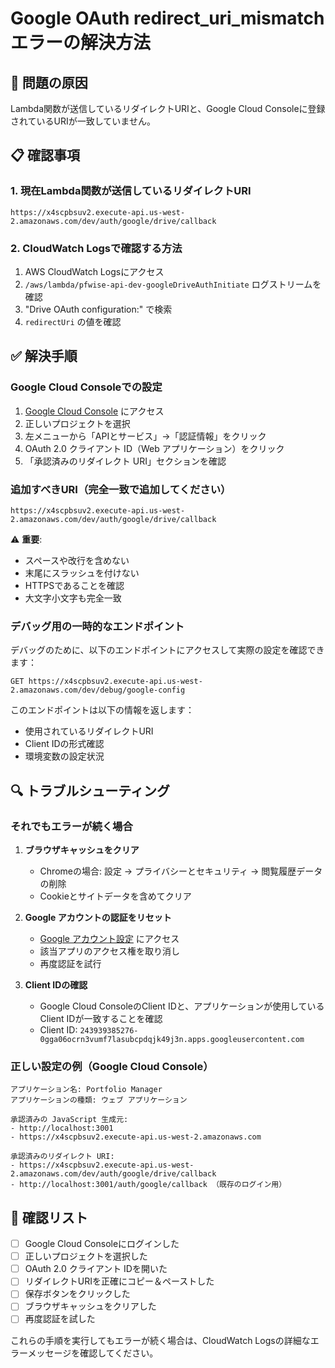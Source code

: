 # Google OAuth redirect_uri_mismatch エラーの解決方法

## 🚨 問題の原因
Lambda関数が送信しているリダイレクトURIと、Google Cloud Consoleに登録されているURIが一致していません。

## 📋 確認事項

### 1. 現在Lambda関数が送信しているリダイレクトURI
```
https://x4scpbsuv2.execute-api.us-west-2.amazonaws.com/dev/auth/google/drive/callback
```

### 2. CloudWatch Logsで確認する方法
1. AWS CloudWatch Logsにアクセス
2. `/aws/lambda/pfwise-api-dev-googleDriveAuthInitiate` ログストリームを確認
3. "Drive OAuth configuration:" で検索
4. `redirectUri` の値を確認

## ✅ 解決手順

### Google Cloud Consoleでの設定

1. [Google Cloud Console](https://console.cloud.google.com/) にアクセス
2. 正しいプロジェクトを選択
3. 左メニューから「APIとサービス」→「認証情報」をクリック
4. OAuth 2.0 クライアント ID（Web アプリケーション）をクリック
5. 「承認済みのリダイレクト URI」セクションを確認

### 追加すべきURI（完全一致で追加してください）

```
https://x4scpbsuv2.execute-api.us-west-2.amazonaws.com/dev/auth/google/drive/callback
```

⚠️ **重要**: 
- スペースや改行を含めない
- 末尾にスラッシュを付けない
- HTTPSであることを確認
- 大文字小文字も完全一致

### デバッグ用の一時的なエンドポイント

デバッグのために、以下のエンドポイントにアクセスして実際の設定を確認できます：

```
GET https://x4scpbsuv2.execute-api.us-west-2.amazonaws.com/dev/debug/google-config
```

このエンドポイントは以下の情報を返します：
- 使用されているリダイレクトURI
- Client IDの形式確認
- 環境変数の設定状況

## 🔍 トラブルシューティング

### それでもエラーが続く場合

1. **ブラウザキャッシュをクリア**
   - Chromeの場合: 設定 → プライバシーとセキュリティ → 閲覧履歴データの削除
   - Cookieとサイトデータを含めてクリア

2. **Google アカウントの認証をリセット**
   - [Google アカウント設定](https://myaccount.google.com/permissions) にアクセス
   - 該当アプリのアクセス権を取り消し
   - 再度認証を試行

3. **Client IDの確認**
   - Google Cloud ConsoleのClient IDと、アプリケーションが使用しているClient IDが一致することを確認
   - Client ID: `243939385276-0gga06ocrn3vumf7lasubcpdqjk49j3n.apps.googleusercontent.com`

### 正しい設定の例（Google Cloud Console）

```
アプリケーション名: Portfolio Manager
アプリケーションの種類: ウェブ アプリケーション

承認済みの JavaScript 生成元:
- http://localhost:3001
- https://x4scpbsuv2.execute-api.us-west-2.amazonaws.com

承認済みのリダイレクト URI:
- https://x4scpbsuv2.execute-api.us-west-2.amazonaws.com/dev/auth/google/drive/callback
- http://localhost:3001/auth/google/callback （既存のログイン用）
```

## 📝 確認リスト

- [ ] Google Cloud Consoleにログインした
- [ ] 正しいプロジェクトを選択した
- [ ] OAuth 2.0 クライアント IDを開いた
- [ ] リダイレクトURIを正確にコピー＆ペーストした
- [ ] 保存ボタンをクリックした
- [ ] ブラウザキャッシュをクリアした
- [ ] 再度認証を試した

これらの手順を実行してもエラーが続く場合は、CloudWatch Logsの詳細なエラーメッセージを確認してください。